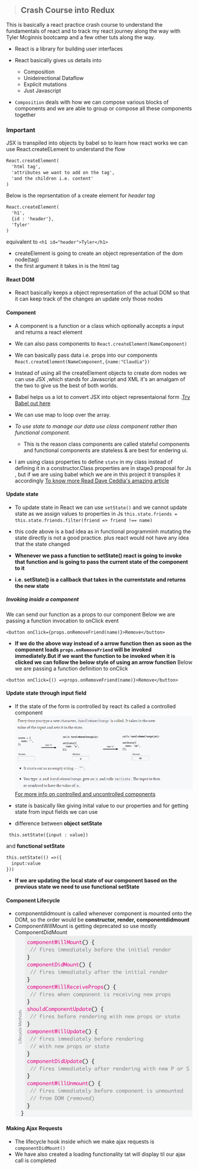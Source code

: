 >## Crash Course into Redux
This is basically a react practice crash course to understand the fundamentals of react and to track my react journey along the way with Tyler Mcginnis bootcamp and a few other tuts along the way.
- React is a library for building user interfaces
- React basically gives us details into
    - Composition
    - Unideirectional Dataflow
    - Explicit mutations
    - Just Javascript

- `Composition` deals with how we can compose various blocks of components and we are able to group or compose all these components together
### Important
JSX is transpiled into objects by babel so to learn how react works we can use React.createELement to understand the flow

  ```
  React.createElement(
    'html tag',
    'attributes we want to add on the tag',
    'and the children i.e. content'
  )
  ```
Below is the reprsentation of a create element for _header tag_
  ```
  React.createElement(
    'h1',
    {id : 'header'},
    'Tyler'
  )
  ```
equivalent to `<h1 id="header">Tyler</h1>`
- createElement is going to create an object representation of the dom node(tag)
- the first argument it takes in is the html tag
#### React DOM
- React basically keeps a object representation of the actual DOM so that it can keep track of the changes an update only those nodes

#### Component
- A component is a function or a class which optionally accepts a input and returns a react element

- We can also pass components to `React.createElement(NameComponent)`
- We can basically pass data i.e. props into our components 
`React.createElement(NameComponent,{name:"Claudia"})`
- Instead of using all the createElement objects to create dom nodes we can use JSX ,which stands for Javascript and XML it's an amalgam of the two to give us the best of both worlds.
- Babel helps us a lot to convert JSX into object representaional form .[Try Babel out here](babeljs.io)
- We can use map to loop over the array.
- _To use state to manage our data use class component rather than functional component._
    - This is the reason class components are called stateful components and functional components are stateless & are best for endering ui.

- I am using class properties to define `state` in my class instead of defining it in a constructor.Class properties are in stage3 proposal for Js , but if we are using babel which we are in this project it transpiles it accordingly
[To know more Read Dave Ceddia's amazing article](https://daveceddia.com/where-initialize-state-react/)

#### Update state
- To update state in React we can use `setState()` and we cannot update state as we assign values to properties in Js
`this.state.friends = this.state.friends.filter(friend => friend !== name)`

- this code above is a bad idea as in functional programminh  mutating the state directly is not a good practice. plus react would not have any idea that the state changed
- **Whenever we pass a function to setState() react is going to invoke that function and is going to pass the current state of the component to it**
- **i.e. setState() is a callback that takes in the currentstate and returns the new state**
##### Invoking inside a component
 We can send our function as a props to our component
 Below we are passing a function invocation to onClick event
  ```
  <button onClick={props.onRemoveFriend(name)}>Remove</button>
  ```
  - **If we do the above way instead of a arrow function then as soon as the component loads `props.onRemoveFriend` will be invoked immediately.But if we want the function to be invoked when it is clicked we can follow the below style of using an arrow function**
  Below we are passing a function definition to onClick
  ```
  <button onClick={() =>props.onRemoveFriend(name)}>Remove</button>
  ```
#### Update state through input field
- If the state of the form is controlled by react its called a controlled component
![](images/01_00.png) 
[For more info on controlled and uncontrolled components](https://goshakkk.name/controlled-vs-uncontrolled-inputs-react/)

- state is basically like giving inital value to our properties and for getting state from input fields we can use 
- difference between
  **object setState**
 ```
  this.setState({input : value})
  ```
  and **functional setState**
  ```
  this.setState(() =>({
    input:value
  }))
  ```
  - **If we are updating the local state of our component based on the previous state we need to use functional setState**

#### Component Lifecycle

- componentdidmount is called whenever component is mounted onto the DOM, so the order would be **constructor, render, componentdidmount**
- ComponentWillMount is getting deprecated so use mostly ComponentDidMount
![](images/02_00.png)

#### Making Ajax Requests
- The lifecycle hook inside which we make ajax requests is `componentDidMount()`
- We have also created a loading functionality tat will display til our ajax call is completed